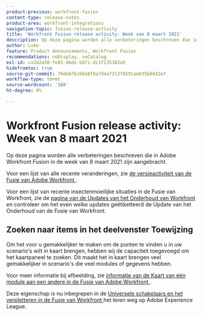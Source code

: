```yaml
---
product-previous: workfront-fusion
content-type: release-notes
product-area: workfront-integrations
navigation-topic: fusion-release-activity
title: 'Workfront Fusion release activity: Week van 8 maart 2021'
description: Op deze pagina worden alle verbeteringen beschreven die in Adobe Workfront Fusion in de week van 8 maart 2021 zijn aangebracht.
author: Luke
feature: Product Announcements, Workfront Fusion
recommendations: noDisplay, noCatalog
exl-id: ca3d2a50-fe85-46de-b871-dc1f135382a5
hidefromtoc: true
source-git-commit: 76deb76c66e8f8a7dea721378591ae035b8d42e7
workflow-type: tm+mt
source-wordcount: '168'
ht-degree: 0%

---
```


# Workfront Fusion release activity: Week van 8 maart 2021

Op deze pagina worden alle verbeteringen beschreven die in Adobe Workfront Fusion in de week van 8 maart 2021 zijn aangebracht.

Voor een lijst van alle recente veranderingen, zie [ de versieactiviteit van de Fusie van Adobe Workfront ](../../../product-announcements/product-releases/fusion-release-activity/fusion-release-activity.md).

Voor een lijst van recente insectenmoeilijke situaties in de Fusie van Workfront, zie de [ pagina van de Updates van het Onderhoud van Workfront ](https://experienceleague.adobe.com/docs/workfront-known-issues/releases/current-updates.html) en controleer om het even welke updates geëtiketteerd de Update van het Onderhoud van de Fusie van Workfront.

## Zoeken naar items in het deelvenster Toewijzing

Om het voor u gemakkelijker te maken om de punten te vinden u in uw scenario&#39;s wilt in kaart brengen, hebben wij de capaciteit toegevoegd om het kaartpaneel te zoeken. Dit maakt het in kaart brengen veel gemakkelijker in scenario&#39;s die veel modules of gegevens hebben.

Voor meer informatie bij afbeelding, zie [ informatie van de Kaart van één module aan een andere in de Fusie van Adobe Workfront ](../../../workfront-fusion/mapping/map-information-between-modules.md).

Deze eigenschap is nu inbegrepen in de [ Universele schakelaars en het verpletteren in de Fusie van Workfront ](https://experienceleague.adobe.com/docs/workfront-course-map/using/learning-paths/workfront-fusion-program/universal-connectors-and-routing-in-fusion-MCNYZ474LYKNDSDE7PCZFB7CFR44.html) het leren weg op Adobe Experience League.
